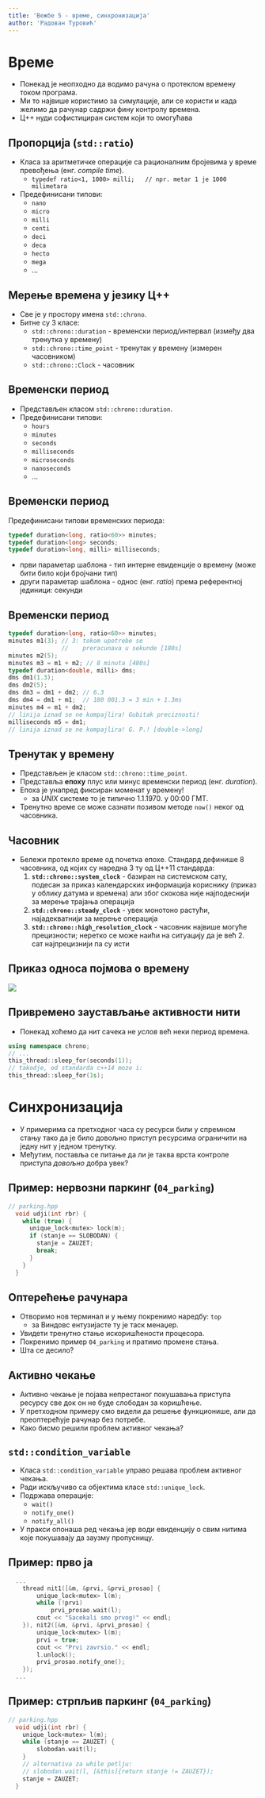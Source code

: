 ```yaml
---
title: 'Вежбе 5 - време, синхронизација'
author: 'Радован Туровић'
---
```


# Време
- Понекад је неопходно да водимо рачуна о протеклом времену током програма.
- Ми то највише користимо за симулације, али се користи и када желимо да рачунар садржи фину контролу времена.
- Ц++ нуди софистициран систем који то омогућава

## Пропорција (`std::ratio`)
- Класа за аритметичке операције са рационалним бројевима у време превођења (енг. *compile time*).
  - `typedef ratio<1, 1000> milli;  
  // npr. metar 1 je 1000 milimetara`
- Предефинисани типови:
  - `nano`
  - `micro`
  - `milli`
  - `centi`
  - `deci`
  - `deca`
  - `hecto`
  - `mega`
  - ...

## Мерење времена у језику Ц++
- Све је у простору имена `std::chrono`.
- Битне су 3 класе:
  - `std::chrono::duration` - временски период/интервал (између  два тренутка у времену)
  - `std::chrono::time_point` - тренутак у времену (измерен часовником)
  - `std::chrono::Clock` - часовник

## Временски период
- Представљен класом `std::chrono::duration`.
- Предефинисани типови:
  - `hours`
  - `minutes`
  - `seconds`
  - `milliseconds`
  - `microseconds`
  - `nanoseconds`
  - ...

## Временски период
Предефинисани типови временских периода:
```c++
typedef duration<long, ratio<60>> minutes;
typedef duration<long> seconds;
typedef duration<long, milli> milliseconds;
```
- први параметар шаблона - тип интерне евиденције о времену (може бити било који бројчани тип)
- други параметар шаблона - однос (енг. _ratio_) према референтној јединици: секунди

## Временски период
```c++
typedef duration<long, ratio<60>> minutes;
minutes m1(3); // 3: tokom upotrebe se 
               //    preracunava u sekunde [180s]
minutes m2(5);
minutes m3 = m1 + m2; // 8 minuta [480s]
typedef duration<double, milli> dms;
dms dm1(1.3);
dms dm2(5);
dms dm3 = dm1 + dm2; // 6.3
dms dm4 = dm1 + m1;  // 180 001.3 = 3 min + 1.3ms
minutes m4 = m1 + dm2; 
// linija iznad se ne kompajlira! Gubitak preciznosti!
milliseconds m5 = dm1; 
// linija iznad se ne kompajlira! G. P.! [double->long]
```
## Тренутак у времену
- Представљен је класом `std::chrono::time_point`.
- Представља **епоху** плус или минус временски период (енг. _duration_).
- Епоха је унапред фиксиран моменат у времену!
  - за _UNIX_ системе то је типично 1.1.1970. у 00:00 ГМТ.
- Тренутно време се може сазнати позивом методе `now()` неког од часовника.

## Часовник
- Бележи протекло време од почетка епохе. Стандард дефинише 8 часовника, од којих су наредна 3 ту од Ц++11 стандарда:
  1. **`std::chrono::system_clock`** - базиран на системском сату, подесан за приказ календарских информација кориснику (приказ у облику датума и времена) али због скокова није најподеснији за мерење трајања операција
  2. **`std::chrono::steady_clock`** - увек монотоно растући, најадекватнији за мерење операција
  3. **`std::chrono::high_resolution_clock`** - часовник највише могуће прецизности; неретко се може наићи на ситуацију да је већ 2. сат најпрецизнији па су исти

## Приказ односа појмова о времену
![](odnos_pojmova.png)

## Привремено заустављање активности нити
- Понекад хоћемо да нит сачека не _услов_ већ неки период времена.
```c++
using namespace chrono;
// ...
this_thread::sleep_for(seconds(1));
// takodje, od standarda c++14 moze i:
this_thread::sleep_for(1s);
```

# Синхронизација

- У примерима са претходног часа су ресурси били у спремном стању тако да је било довољно приступ ресурсима ограничити на једну нит у једном тренутку.
- Међутим, поставља се питање да ли је таква врста контроле приступа _довољно_ добра увек?

## Пример: нервозни паркинг (`04_parking`)

```c++
// parking.hpp
  void udji(int rbr) {
    while (true) {
      unique_lock<mutex> lock(m);
      if (stanje == SLOBODAN) {
        stanje = ZAUZET;
        break;
      }
    }         
  }
```

## Оптерећење рачунара

- Отворимо нов терминал и у њему покренимо наредбу: `top`
  - за Виндовс ентузијасте ту је таск менаџер.
- Увидети тренутно стање искоришћености процесора.
- Покренимо пример `04_parking` и пратимо промене стања.
- Шта се десило? 

## Активно чекање

- Активно чекање је појава непрестаног покушавања приступа ресурсу све док он не буде слободан за коришћење.
- У претходном примеру смо видели да решење функционише, али да преоптерећује рачунар без потребе.
- Како бисмо решили проблем активног чекања?

## `std::condition_variable`

- Класа `std::condition_variable` управо решава проблем активног чекања.
- Ради искључиво са објектима класе `std::unique_lock`.
- Подржава операције:
  - `wait()`
  - `notify_one()`
  - `notify_all()`
- У пракси опонаша ред чекања јер води евиденцију о свим нитима које покушавају да заузму пропусницу.

## Пример: прво ја
```c++
  ...
    thread nit1([&m, &prvi, &prvi_prosao] {
        unique_lock<mutex> l(m);
        while (!prvi)
            prvi_prosao.wait(l);
        cout << "Sacekali smo prvog!" << endl;
    }), nit2([&m, &prvi, &prvi_prosao] {
        unique_lock<mutex> l(m);
        prvi = true;
        cout << "Prvi zavrsio." << endl;
        l.unlock();
        prvi_prosao.notify_one();
    });
  ...
```

## Пример: стрпљив паркинг (`04_parking`)

```c++
// parking.hpp
  void udji(int rbr) {
    unique_lock<mutex> l(m);
    while (stanje == ZAUZET) {
        slobodan.wait(l); 
    }
    // alternativa za while petlju:
    // slobodan.wait(l, [&this]{return stanje != ZAUZET});
    stanje = ZAUZET; 
  }
```
